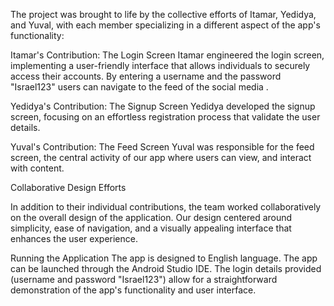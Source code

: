 The project was brought to life by the collective efforts of Itamar, Yedidya, and Yuval, with each member specializing in a different aspect of the app's functionality:

Itamar's Contribution: The Login Screen
Itamar engineered the login screen, implementing a user-friendly interface that allows individuals to securely access their accounts. By entering a username and the password "Israel123" users can navigate to the feed of the social media .

Yedidya's Contribution: The Signup Screen
Yedidya developed the signup screen, focusing on an effortless registration process that validate the user details.

Yuval's Contribution: The Feed Screen
Yuval was responsible for the feed screen, the central activity of our app where users can view, and interact with content.

Collaborative Design Efforts

In addition to their individual contributions, the team worked collaboratively on the overall design of the application. Our design centered around simplicity, ease of navigation, and a visually appealing interface that enhances the user experience.

Running the Application
The app is designed to English language.
The app can be launched through the Android Studio IDE. The login details provided (username and password "Israel123") allow for a straightforward demonstration of the app's functionality and user interface.


